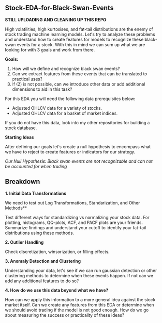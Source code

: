 ## Stock-EDA-for-Black-Swan-Events

**STILL UPLOADING AND CLEANING UP THIS REPO**

High volatilities, high kurtosises, and fat-tail distributions are the enemy of stock trading machine learning models. Let's try to analyze these problems and understand how to create features for models to recognize these black-swan events for a stock. With this in mind we can sum up what we are looking for with 3 goals and work from there.

**Goals:**
1. How will we define and recognize black swan events?
2. Can we extract features from these events that can be translated to practical uses?
3. If (2) is not possible, can we introduce other data or add additional dimensions to aid in this task? 

For this EDA you will need the following data prerequisites below:
- Adjusted OHLCV data for a variety of stocks.
- Adjusted OHLCV data for a basket of market indices.

If you do not have this data, look into my other repositories for building a stock database.

**Starting Ideas**

After defining our goals let's create a null hypothesis to encompass what we have to reject to create features or indicators for our strategy.

*Our Null Hypothesis: Black swan events are not recognizable and can not be accounted for when trading*

## Breakdown

**1. Initial Data Transformations**

We need to test out Log Transformations, Standarization, and Other Methods**

Test different ways for standardizing vs normalizing your stock data. For plotting, histograms, QQ-plots, ACF, and PACF plots are your friends. Summarize findings and understand your cutoff to identify your fat-tail distributions using these methods. 

**2. Outlier Handling**

Check discretization, winsorization, or filling effects.

**3. Anomaly Detection and Clustering**

Understanding your data, let's see if we can run gaussian detection or other clustering methods to determine when these events happen. If not can we add any additional features to do so?

**4. How do we use this data beyond what we have?**

How can we apply this information to a more general idea against the stock market itself. Can we create any features from this EDA or determine when we should avoid trading if the model is not good enough. How do we go about measuring the success or practicality of these ideas?
